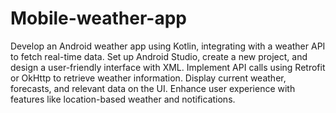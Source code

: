 # Mobile-weather-app
Develop an Android weather app using Kotlin, integrating with a weather API to fetch real-time data. Set up Android Studio, create a new project, and design a user-friendly interface with XML. Implement API calls using Retrofit or OkHttp to retrieve weather information. Display current weather, forecasts, and relevant data on the UI. Enhance user experience with features like location-based weather and notifications.






